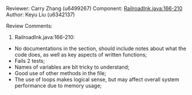Reviewer: Carry Zhang (u6499267)
Component: <RailroadInk.java:166-210>
Author: Keyu Liu (u6342137)

Review Comments:

1. RailroadInk.java:166-210:
  - No documentations in the section, should include notes about what the code does, as well as key aspects of written functions;
  - Fails 2 tests;
  - Names of variables are bit tricky to understand;
  - Good use of other methods in the file;
  - The use of loops makes logical sense, but may affect overall system performance due to memory usage;